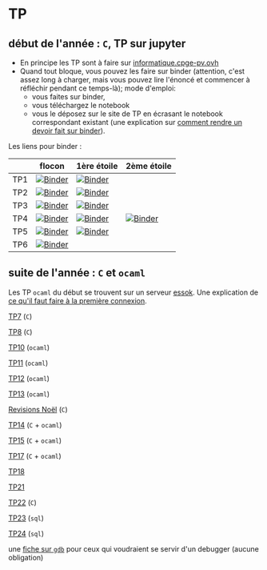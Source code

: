 # TP

## début de l'année : `C`, TP sur jupyter

* En principe les TP sont à faire sur [informatique.cpge-pv.ovh](https://informatique.cpge-pv.ovh)
* Quand tout bloque, vous pouvez les faire sur binder (attention, c'est assez long à charger, mais vous pouvez lire l'énoncé et commencer à réfléchir pendant ce temps-là); mode d'emploi:
  * vous faites sur binder,
  * vous téléchargez le notebook
  * vous le déposez sur le site de TP en écrasant le notebook
    correspondant existant (une
explication sur [comment rendre un
devoir fait sur binder](https://youtu.be/pqWcWNLS5Po)).

Les liens pour binder :

|       | flocon | 1ère étoile | 2ème étoile |
|------|------|-----|-----|
| TP1 | [![Binder](https://mybinder.org/badge_logo.svg)](https://mybinder.org/v2/gh/inesKKK/mp2i-pv-binder/main?urlpath=git-pull%3Frepo%3Dhttps%253A%252F%252Fgithub.com%252FinesKKK%252Fmp2i-pv%26urlpath%3Dtree%252Fmp2i-pv%252Fdocs%252FTP%252FTP1_flocon.ipynb%26branch%3Dmain) |  [![Binder](https://mybinder.org/badge_logo.svg)](https://mybinder.org/v2/gh/inesKKK/mp2i-pv-binder/main?urlpath=git-pull%3Frepo%3Dhttps%253A%252F%252Fgithub.com%252FinesKKK%252Fmp2i-pv%26urlpath%3Dtree%252Fmp2i-pv%252Fdocs%252FTP%252FTP1_premiere_etoile.ipynb%26branch%3Dmain) | |
| TP2 | [![Binder](https://mybinder.org/badge_logo.svg)](https://mybinder.org/v2/gh/inesKKK/mp2i-pv-binder/main?urlpath=git-pull%3Frepo%3Dhttps%253A%252F%252Fgithub.com%252FinesKKK%252Fmp2i-pv%26urlpath%3Dtree%252Fmp2i-pv%252Fdocs%252FTP%252FTP2_flocon.ipynb%26branch%3Dmain) |  [![Binder](https://mybinder.org/badge_logo.svg)](https://mybinder.org/v2/gh/inesKKK/mp2i-pv-binder/main?urlpath=git-pull%3Frepo%3Dhttps%253A%252F%252Fgithub.com%252FinesKKK%252Fmp2i-pv%26urlpath%3Dtree%252Fmp2i-pv%252Fdocs%252FTP%252FTP2_premiere_etoile.ipynb%26branch%3Dmain) | |
| TP3 | [![Binder](https://mybinder.org/badge_logo.svg)](https://mybinder.org/v2/gh/inesKKK/mp2i-pv-binder/main?urlpath=git-pull%3Frepo%3Dhttps%253A%252F%252Fgithub.com%252FinesKKK%252Fmp2i-pv%26urlpath%3Dtree%252Fmp2i-pv%252Fdocs%252FTP%252FTP3_flocon.ipynb%26branch%3Dmain) |  [![Binder](https://mybinder.org/badge_logo.svg)](https://mybinder.org/v2/gh/inesKKK/mp2i-pv-binder/main?urlpath=git-pull%3Frepo%3Dhttps%253A%252F%252Fgithub.com%252FinesKKK%252Fmp2i-pv%26urlpath%3Dtree%252Fmp2i-pv%252Fdocs%252FTP%252FTP3_premiere_etoile.ipynb%26branch%3Dmain) | |
| TP4 | [![Binder](https://mybinder.org/badge_logo.svg)](https://mybinder.org/v2/gh/inesKKK/mp2i-pv-binder/main?urlpath=git-pull%3Frepo%3Dhttps%253A%252F%252Fgithub.com%252FinesKKK%252Fmp2i-pv%26urlpath%3Dtree%252Fmp2i-pv%252Fdocs%252FTP%252FTP4_flocon.ipynb%26branch%3Dmain) |  [![Binder](https://mybinder.org/badge_logo.svg)](https://mybinder.org/v2/gh/inesKKK/mp2i-pv-binder/main?urlpath=git-pull%3Frepo%3Dhttps%253A%252F%252Fgithub.com%252FinesKKK%252Fmp2i-pv%26urlpath%3Dtree%252Fmp2i-pv%252Fdocs%252FTP%252FTP4_premiere_etoile.ipynb%26branch%3Dmain) | [![Binder](https://mybinder.org/badge_logo.svg)](https://mybinder.org/v2/gh/inesKKK/mp2i-pv-binder/main?urlpath=git-pull%3Frepo%3Dhttps%253A%252F%252Fgithub.com%252FinesKKK%252Fmp2i-pv%26urlpath%3Dtree%252Fmp2i-pv%252Fdocs%252FTP%252FTP4_deuxieme_etoile.ipynb%26branch%3Dmain) |
| TP5 | [![Binder](https://mybinder.org/badge_logo.svg)](https://mybinder.org/v2/gh/inesKKK/mp2i-pv-binder/main?urlpath=git-pull%3Frepo%3Dhttps%253A%252F%252Fgithub.com%252FinesKKK%252Fmp2i-pv%26urlpath%3Dtree%252Fmp2i-pv%252Fdocs%252FTP%252FTP5_flocon.ipynb%26branch%3Dmain) |  [![Binder](https://mybinder.org/badge_logo.svg)](https://mybinder.org/v2/gh/inesKKK/mp2i-pv-binder/main?urlpath=git-pull%3Frepo%3Dhttps%253A%252F%252Fgithub.com%252FinesKKK%252Fmp2i-pv%26urlpath%3Dtree%252Fmp2i-pv%252Fdocs%252FTP%252FTP5_premiere_etoile.ipynb%26branch%3Dmain) | |
| TP6 | [![Binder](https://mybinder.org/badge_logo.svg)](https://mybinder.org/v2/gh/inesKKK/mp2i-pv-binder/main?urlpath=git-pull%3Frepo%3Dhttps%253A%252F%252Fgithub.com%252FinesKKK%252Fmp2i-pv%26urlpath%3Dtree%252Fmp2i-pv%252Fdocs%252FTP%252FTP6.ipynb%26branch%3Dmain) | | |


## suite de l'année : `C` et `ocaml`

Les TP `ocaml` du début se trouvent sur un serveur
[essok](http://klimann.mp2ipv.learn-ocaml.org). Une explication de
[ce qu'il faut faire à la première connexion](TP9/tp9.md).

[TP7](../TPC/TP7/tp7.md) (`C`)

[TP8](../TPC/TP8/tp8.md) (`C`)

[TP10](../TPocaml/TP10/tp10.md) (`ocaml`)

[TP11](../TPocaml/TP11/tp11.md) (`ocaml`)

[TP12](../TPocaml/TP12/tp12.md) (`ocaml`)

[TP13](../TPocaml/TP13/tp13.md) (`ocaml`)

[Revisions Noël](../TPC/Revisions_Noel/revisions_Noel.md) (`C`)

[TP14](../TPC/TP14/tp14.md) (`C` + `ocaml`)

[TP15](../TPC/TP15/tp15.md) (`C` + `ocaml`)

[TP17](../TPC/TP17/tp17.md) (`C` + `ocaml`)

[TP18](../TPC/TP18/tp18.md)

[TP21](../TPC/TP21/tp21.md)

[TP22](../TPC/TP22/tp22.md) (`C`)

[TP23](../TPC/TP23/tp23.md) (`sql`)

[TP24](../TPC/TP24/tp24.md) (`sql`)

une [fiche sur `gdb`](../GDB/gdb.md) pour ceux qui voudraient se
servir d'un debugger (aucune obligation)

